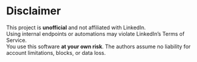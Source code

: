 # Disclaimer

This project is **unofficial** and not affiliated with LinkedIn.  
Using internal endpoints or automations may violate LinkedIn’s Terms of Service.  
You use this software **at your own risk**. The authors assume no liability for account limitations, blocks, or data loss.
